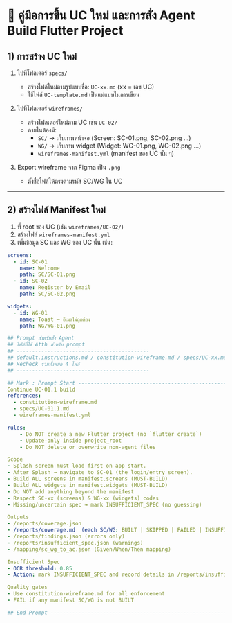 # 📝 คู่มือการขึ้น UC ใหม่ และการสั่ง Agent Build Flutter Project

## 1) การสร้าง UC ใหม่
1. ไปที่โฟลเดอร์ `specs/`  
   - สร้างไฟล์ใหม่ตามรูปแบบชื่อ: `UC-xx.md` (xx = เลข UC)  
   - ใช้ไฟล์ `UC-template.md` เป็นแม่แบบในการเขียน  

2. ไปที่โฟลเดอร์ `wireframes/`  
   - สร้างโฟลเดอร์ใหม่ตาม UC เช่น `UC-02/`  
   - ภายในต้องมี:
     - `SC/` → เก็บภาพหน้าจอ (Screen: SC-01.png, SC-02.png …)  
     - `WG/` → เก็บภาพ widget (Widget: WG-01.png, WG-02.png …)  
     - `wireframes-manifest.yml` (manifest ของ UC นั้น ๆ)  

3. Export wireframe จาก Figma เป็น `.png`  
   - ตั้งชื่อไฟล์ให้ตรงตามรหัส SC/WG ใน UC  

---

## 2) สร้างไฟล์ Manifest ใหม่
1. ที่ root ของ UC (เช่น `wireframes/UC-02/`)  
2. สร้างไฟล์ `wireframes-manifest.yml`  
3. เพิ่มข้อมูล SC และ WG ของ UC นั้น เช่น:

```yaml
screens:
  - id: SC-01
    name: Welcome
    path: SC/SC-01.png
  - id: SC-02
    name: Register by Email
    path: SC/SC-02.png

widgets:
  - id: WG-01
    name: Toast – อีเมลไม่ถูกต้อง
    path: WG/WG-01.png

## Prompt สำหรับสั่ง Agent
## ไฟล์ที่ใช้ Atth สำหรับ prompt 
## -------------------------------------------
## default.instructions.md / constitution-wireframe.md / specs/UC-xx.md / wireframes/UC-xx/wireframes-manifest.yml 
## Recheck รวมทั้งหมด 4 ไฟล์
## -------------------------------------------

## Mark : Prompt Start -------------------------------------------------------------------------
Continue UC-01.1 build
references:
  - constitution-wireframe.md
  - specs/UC-01.1.md
  - wireframes-manifest.yml

rules:
    - Do NOT create a new Flutter project (no `flutter create`)
    - Update-only inside project_root
    - Do NOT delete or overwrite non-agent files

Scope
- Splash screen must load first on app start.
- After Splash → navigate to SC-01 (the login/entry screen).
- Build ALL screens in manifest.screens (MUST-BUILD)
- Build ALL widgets in manifest.widgets (MUST-BUILD)
- Do NOT add anything beyond the manifest
- Respect SC-xx (screens) & WG-xx (widgets) codes
- Missing/uncertain spec → mark INSUFFICIENT_SPEC (no guessing)

Outputs
- /reports/coverage.json
- /reports/coverage.md  (each SC/WG: BUILT | SKIPPED | FAILED | INSUFFICIENT_SPEC)
- /reports/findings.json (errors only)
- /reports/insufficient_spec.json (warnings)
- /mapping/sc_wg_to_ac.json (Given/When/Then mapping)

Insufficient Spec
- OCR threshold: 0.85
- Action: mark INSUFFICIENT_SPEC and record details in /reports/insufficient_spec.json

Quality gates
- Use constitution-wireframe.md for all enforcement
- FAIL if any manifest SC/WG is not BUILT

## End Prompt -------------------------------------------------------------------------


